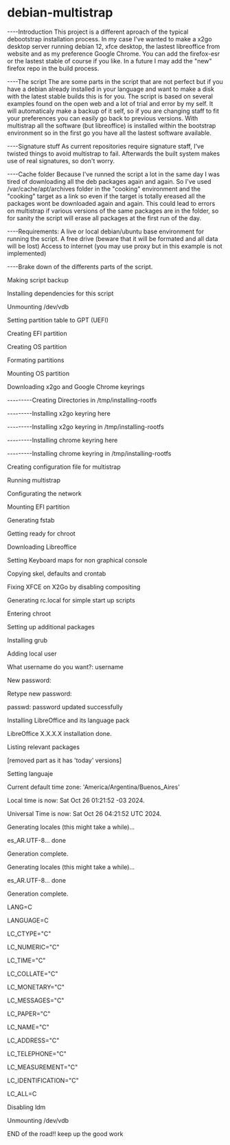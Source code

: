 # debian-multistrap
----Introduction
This project is a different aproach of the typical debootstrap installation process.
In my case I've wanted to make a x2go desktop server running debian 12, xfce desktop, the lastest libreoffice from website and as my preference Google Chrome. You can add the firefox-esr or the lastest stable of course if you like. In a future I may add the "new" firefox repo in the build process.

----The script
The are some parts in the script that are not perfect but if you have a debian already installed in your language and want to make a disk with the latest stable builds this is for you. The script is based on several examples found on the open web and a lot of trial and error by my self.
It will automaticaly make a backup of it self, so if you are changing staff to fit your preferences you can easily go back to previous versions.
With multistrap all the software (but libreoffice) is installed within the bootstrap environment so in the first go you have all the lastest software available.

----Signature stuff
As current repositories require signature staff, I've twisted things to avoid multistrap to fail. Afterwards the built system makes use of real signatures, so don't worry.

----Cache folder
Because I've runned the script a lot in the same day I was tired of downloading all the deb packages again and again. So I've used /var/cache/apt/archives folder in the "cooking" environment and the "cooking" target as a link so even if the target is totally ereased all the packages wont be downloaded again and again.
This could lead to errors on multistrap if various versions of the same packages are in the folder, so for sanity the script will erase all packages at the first run of the day.




----Requirements:
A live or local debian/ubuntu base environment for running the script.
A free drive (beware that it will be formated and all data will be lost)
Access to internet (you may use proxy but in this example is not implemented)

----Brake down of the differents parts of the script.

Making script backup 

Installing dependencies for this script 

Unmounting /dev/vdb  

Setting partition table to GPT (UEFI) 

Creating EFI partition 

Creating OS partition 

Formating partitions 

Mounting OS partition 

Downloading x2go and Google Chrome keyrings 

---------Creating Directories in /tmp/installing-rootfs

---------Installing x2go keyring here

---------Installing x2go keyring in /tmp/installing-rootfs

---------Installing chrome keyring here

---------Installing chrome keyring in /tmp/installing-rootfs

Creating configuration file for multistrap 

Running multistrap 

Configurating the network 

Mounting EFI partition 

Generating fstab 

Getting ready for chroot 

Downloading Libreoffice 

Setting Keyboard maps for non graphical console 

Copying skel, defaults and crontab 

Fixing XFCE on X2Go by disabling compositing 

Generating rc.local for simple start up scripts 

Entering chroot 

Setting up additional packages 

Installing grub 

Adding local user 

What username do you want?: username

New password: 

Retype new password: 

passwd: password updated successfully

Installing LibreOffice and its language pack 

LibreOffice X.X.X.X installation done.

Listing relevant packages 

[removed part as it has 'today' versions]

Setting languaje 

Current default time zone: 'America/Argentina/Buenos_Aires'

Local time is now:      Sat Oct 26 01:21:52 -03 2024.

Universal Time is now:  Sat Oct 26 04:21:52 UTC 2024.


Generating locales (this might take a while)...

  es_AR.UTF-8... done
  
Generation complete.

Generating locales (this might take a while)...

  es_AR.UTF-8... done
  
Generation complete.

LANG=C

LANGUAGE=C

LC_CTYPE="C"

LC_NUMERIC="C"

LC_TIME="C"

LC_COLLATE="C"

LC_MONETARY="C"

LC_MESSAGES="C"

LC_PAPER="C"

LC_NAME="C"

LC_ADDRESS="C"

LC_TELEPHONE="C"

LC_MEASUREMENT="C"

LC_IDENTIFICATION="C"

LC_ALL=C

Disabling ldm 

Unmounting /dev/vdb 

END of the road!! keep up the good work
